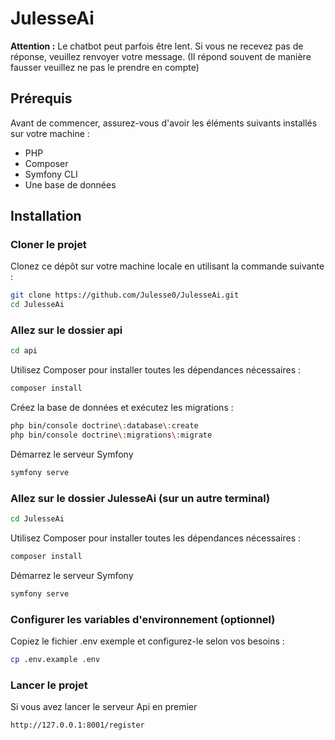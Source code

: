 # JulesseAi

**Attention :** Le chatbot peut parfois être lent. Si vous ne recevez pas de réponse, veuillez renvoyer votre message. (Il répond souvent de manière fausser veuillez ne pas le prendre en compte)

## Prérequis

Avant de commencer, assurez-vous d'avoir les éléments suivants installés sur votre machine :

- PHP 
- Composer
- Symfony CLI
- Une base de données 

## Installation

### Cloner le projet

Clonez ce dépôt sur votre machine locale en utilisant la commande suivante :

```bash
git clone https://github.com/Julesse0/JulesseAi.git
cd JulesseAi
```
### Allez sur le dossier api

```bash
cd api
```
Utilisez Composer pour installer toutes les dépendances nécessaires :

```bash
composer install
```
Créez la base de données et exécutez les migrations :

```bash
php bin/console doctrine\:database\:create
php bin/console doctrine\:migrations\:migrate
```

Démarrez le serveur Symfony 
```bash
symfony serve
```

### Allez sur le dossier JulesseAi (sur un autre terminal)

```bash
cd JulesseAi
```
Utilisez Composer pour installer toutes les dépendances nécessaires :

```bash
composer install
```
Démarrez le serveur Symfony 

```bash
symfony serve
```
### Configurer les variables d'environnement (optionnel)
Copiez le fichier .env exemple et configurez-le selon vos besoins :

```bash
cp .env.example .env
```

### Lancer le projet

Si vous avez lancer le serveur Api en premier
```bash
http://127.0.0.1:8001/register
```

